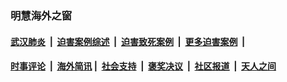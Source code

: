 
### 明慧海外之窗

####  [武汉肺炎](indexes/365.md?t=05310800) &nbsp;|&nbsp;  [迫害案例综述](indexes/328.md?t=05310800) &nbsp;|&nbsp; [迫害致死案例](indexes/277.md?t=05310800)  &nbsp;|&nbsp; [更多迫害案例](indexes/81.md?t=05310800)  &nbsp;|&nbsp; 
####  [时事评论](indexes/19.md?t=05310800) &nbsp;|&nbsp; [海外简讯](indexes/245.md?t=05310800)&nbsp;|&nbsp;  [社会支持](indexes/140.md?t=05310800) &nbsp;|&nbsp; [褒奖决议](indexes/282.md?t=05310800) &nbsp;|&nbsp; [社区报道](indexes/91.md?t=05310800)  &nbsp;|&nbsp; [天人之间](indexes/78.md?t=05310800) 

